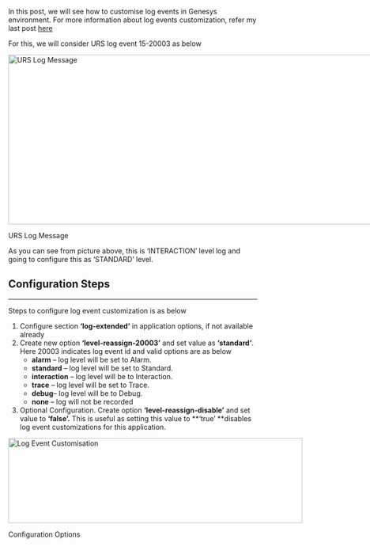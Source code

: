 
In this post, we will see how to customise log events in Genesys environment. For more information about log events customization, refer my last post [here](http://www.lakshmikanth.com/genesys-customize-log-events/ "Genesys – Customize log events")

For this, we will consider URS log event 15-20003 as below

<div id="attachment_4061" style="width: 1212px" class="wp-caption aligncenter">
  <a href="http://localhost/newlakshmikanth3/wp-content/uploads/2014/09/URSDefaultRouting1.png"><img aria-describedby="caption-attachment-4061" class="size-full wp-image-4061" src="http://localhost/newlakshmikanth3/wp-content/uploads/2014/09/URSDefaultRouting1.png" alt="URS Log Message" width="1202" height="343" srcset="http://localhost/newlakshmikanth3/wp-content/uploads/2014/09/URSDefaultRouting1.png 1202w, http://localhost/newlakshmikanth3/wp-content/uploads/2014/09/URSDefaultRouting1-300x86.png 300w, http://localhost/newlakshmikanth3/wp-content/uploads/2014/09/URSDefaultRouting1-1024x292.png 1024w, http://localhost/newlakshmikanth3/wp-content/uploads/2014/09/URSDefaultRouting1-768x219.png 768w" sizes="(max-width: 1202px) 100vw, 1202px" /></a>
  
  <p id="caption-attachment-4061" class="wp-caption-text">
    URS Log Message
  </p>
</div>

As you can see from picture above, this is &#8216;INTERACTION&#8217; level log and going to configure this as &#8216;STANDARD&#8217; level.

## Configuration Steps

* * *

Steps to configure log event customization is as below

  1. Configure section **&#8216;log-extended&#8217;** in application options, if not available already
  2. Create new option **&#8216;level-reassign-20003&#8217;** and set value as **&#8216;standard&#8217;**. Here 20003 indicates log event id and valid options are as below 
      * **alarm** &#8211; log level will be set to Alarm.
      * **standard** &#8211; log level will be set to Standard.
      * **interaction** &#8211; log level will be to Interaction.
      * **trace** &#8211; log level will be set to Trace.
      * **debug**&#8211; log level will be to Debug.
      * **none** &#8211; log will not be recorded
  3. Optional Configuration. Create option **&#8216;level-reassign-disable&#8217;** and set value to **&#8216;false&#8217;.** This is useful as setting this value to **&#8216;true&#8217; **disables log event customizations for this application.

<div id="attachment_4121" style="width: 605px" class="wp-caption aligncenter">
  <a href="http://localhost/newlakshmikanth3/wp-content/uploads/2014/09/level-reassign.png"><img aria-describedby="caption-attachment-4121" class="size-full wp-image-4121" src="http://localhost/newlakshmikanth3/wp-content/uploads/2014/09/level-reassign.png" alt="Log Event Customisation" width="595" height="172" srcset="http://localhost/newlakshmikanth3/wp-content/uploads/2014/09/level-reassign.png 595w, http://localhost/newlakshmikanth3/wp-content/uploads/2014/09/level-reassign-300x87.png 300w" sizes="(max-width: 595px) 100vw, 595px" /></a>
  
  <p id="caption-attachment-4121" class="wp-caption-text">
    Configuration Options
  </p>
</div>